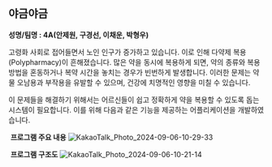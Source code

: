 ## **야금야금**

**성명/팀명 : 4A(안제원, 구경선, 이채운, 박형우)**

고령화 사회로 접어들면서 노인 인구가 증가하고 있습니다. 이로 인해 다약제 복용(Polypharmacy)이 흔해졌습니다. 많은 약을 동시에 복용하게 되면, 약의 종류와 복용 방법을 혼동하거나 복약 시간을 놓치는 경우가 빈번하게 발생합니다. 이러한 문제는 약물 오남용과 부작용을 유발할 수 있으며, 건강에 치명적인 영향을 미칠 수 있습니다.

이 문제들을 해결하기 위해서는 어르신들이 쉽고 정확하게 약을 복용할 수 있도록 돕는 시스템이 필요합니다. 이를 위해 다음과 같은 기능을 제공하는 어플리케이션을 개발하였습니다.

 **프로그램 주요 내용**
![KakaoTalk_Photo_2024-09-06-10-29-33](https://github.com/user-attachments/assets/15911562-ecf6-4ee1-9515-3cf754d2eedf)




 **프로그램 구조도**
![KakaoTalk_Photo_2024-09-06-10-21-14](https://github.com/user-attachments/assets/34201200-e627-4776-b580-8215c9d18bec)


